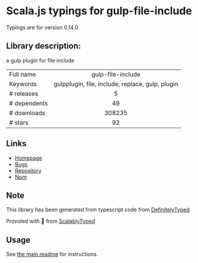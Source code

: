 
# Scala.js typings for gulp-file-include

Typings are for version 0.14.0

## Library description:
a gulp plugin for file include

|                    |                 |
| ------------------ | :-------------: |
| Full name          | gulp-file-include |
| Keywords           | gulpplugin, file, include, replace, gulp, plugin |
| # releases         | 5 |
| # dependents       | 49 |
| # downloads        | 308235 |
| # stars            | 92 |

## Links
- [Homepage](https://github.com/coderhaoxin/gulp-file-include#readme)
- [Bugs](https://github.com/coderhaoxin/gulp-file-include/issues)
- [Repository](https://github.com/coderhaoxin/gulp-file-include)
- [Npm](https://www.npmjs.com/package/gulp-file-include)
    


## Note
This library has been generated from typescript code from [DefinitelyTyped](https://definitelytyped.org).

Provided with :purple_heart: from [ScalablyTyped](https://github.com/oyvindberg/ScalablyTyped)

## Usage
See [the main readme](../../readme.md) for instructions.


